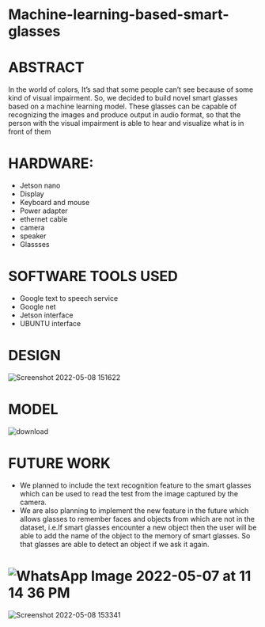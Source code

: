 # Machine-learning-based-smart-glasses
# ABSTRACT
In the world of colors, It’s sad that some people can’t see because of some kind of visual impairment. So, we decided to build novel smart glasses based on a machine learning model. These glasses can be capable of recognizing the images and produce output in audio format, so that the person with the visual impairment is able to hear and visualize what is in front of them

# HARDWARE:
- Jetson nano
- Display
- Keyboard and mouse
- Power adapter
- ethernet cable
- camera
- speaker
- Glassses

# SOFTWARE TOOLS USED
- Google text to speech service
- Google net
- Jetson interface
- UBUNTU interface

# DESIGN
![Screenshot 2022-05-08 151622](https://user-images.githubusercontent.com/81625376/167314700-fb84b82e-7ede-40b4-b147-b05b263f6625.png)

# MODEL
![download](https://user-images.githubusercontent.com/81625376/167314702-c3a68e53-2625-4dca-9b30-021701802b77.png)

# FUTURE WORK
- We planned to include the text recognition feature to the smart glasses which can be used to read the test from the image captured by the camera.
- We are also planning to implement the new feature in the future which allows glasses to remember faces and objects from which are not in the dataset, i.e.If smart glasses encounter a new object then the user will be able to add the name of the object to the memory of smart glasses. So that glasses are able to detect an object if we ask it again.

# ![WhatsApp Image 2022-05-07 at 11 14 36 PM](https://user-images.githubusercontent.com/81625376/167314742-3203e453-d981-4676-8a1d-24eef61047ab.jpeg)

![Screenshot 2022-05-08 153341](https://user-images.githubusercontent.com/81625376/167314790-cc23bd84-97c0-4524-adb3-990fe1965f35.png)



